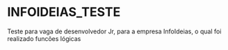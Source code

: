 # INFOIDEIAS_TESTE
<p>Teste para vaga de desenvolvedor Jr, para a empresa InfoIdeias, o qual foi realizado funcões lógicas </p>

